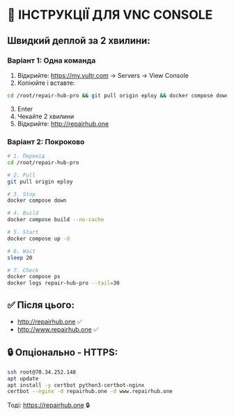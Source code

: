 # 🎯 ІНСТРУКЦІЇ ДЛЯ VNC CONSOLE

## Швидкий деплой за 2 хвилини:

### Варіант 1: Одна команда

1. Відкрийте: https://my.vultr.com → Servers → View Console
2. Копіюйте і вставте:
```bash
cd /root/repair-hub-pro && git pull origin eploy && docker compose down && docker compose build --no-cache && docker compose up -d && sleep 20 && docker compose ps && docker logs repair-hub-pro --tail=30
```
3. Enter
4. Чекайте 2 хвилини
5. Відкрийте: http://repairhub.one

### Варіант 2: Покроково

```bash
# 1. Перехід
cd /root/repair-hub-pro

# 2. Pull
git pull origin eploy

# 3. Stop
docker compose down

# 4. Build
docker compose build --no-cache

# 5. Start
docker compose up -d

# 6. Wait
sleep 20

# 7. Check
docker compose ps
docker logs repair-hub-pro --tail=30
```

## ✅ Після цього:

- http://repairhub.one ✅
- http://www.repairhub.one ✅

## 🔒 Опціонально - HTTPS:

```bash
ssh root@70.34.252.148
apt update
apt install -y certbot python3-certbot-nginx
certbot --nginx -d repairhub.one -d www.repairhub.one
```

Тоді: https://repairhub.one 🔒

